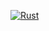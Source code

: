 [![Rust](https://github.com/SnailShea/github-learning/actions/workflows/rust.yml/badge.svg)](https://github.com/SnailShea/github-learning/actions/workflows/rust.yml)
